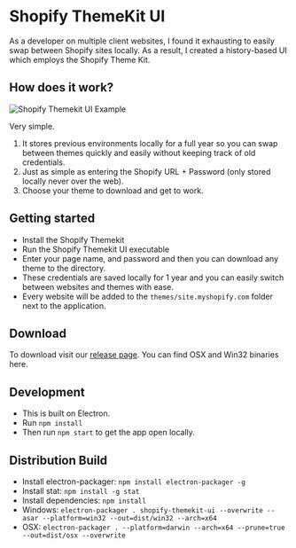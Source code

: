 # Shopify ThemeKit UI

As a developer on multiple client websites, I found it exhausting to easily swap between Shopify sites locally. As a result, I created a history-based UI which employs the Shopify Theme Kit.

## How does it work?

![Shopify Themekit UI Example](https://i.imgur.com/FVrpMPml.png)

Very simple.

1. It stores previous environments locally for a full year so you can swap between themes quickly and easily without keeping track of old credentials.
2. Just as simple as entering the Shopify URL + Password (only stored locally never over the web).
3. Choose your theme to download and get to work.

## Getting started

- Install the Shopify Themekit
- Run the Shopify Themekit UI executable
- Enter your page name, and password and then you can download any theme to the directory.
- These credentials are saved locally for 1 year and you can easily switch between websites and themes with ease.
- Every website will be added to the `themes/site.myshopify.com` folder next to the application.

## Download

To download visit our [release page](https://github.com/awhipp/shopify-themekit-ui/releases). You can find OSX and Win32 binaries here.

## Development

- This is built on Electron.
- Run `npm install`
- Then run `npm start` to get the app open locally.

## Distribution Build

- Install electron-packager: `npm install electron-packager -g`
- Install stat: `npm install -g stat`
- Install dependencies: `npm install`
- Windows: `electron-packager . shopify-themekit-ui --overwrite --asar --platform=win32 --out=dist/win32 --arch=x64`
- OSX: `electron-packager . --platform=darwin --arch=x64 --prune=true --out=dist/osx --overwrite`
